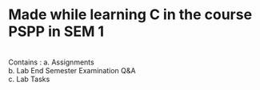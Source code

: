 # Made while learning C in the course PSPP in SEM 1
<br>
Contains : a. Assignments<br>
           b. Lab End Semester Examination Q&A<br>
           c. Lab Tasks<br>
